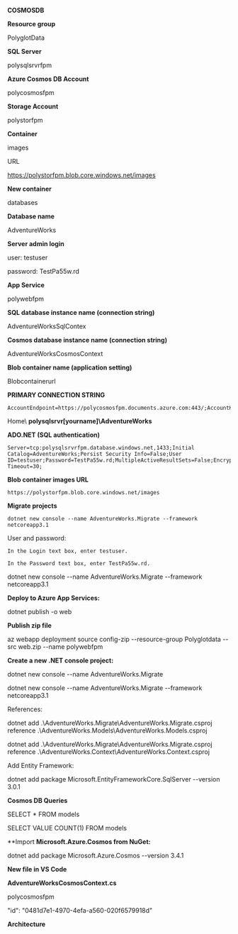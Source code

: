 **COSMOSDB**

**Resource group**

PolyglotData

**SQL Server**

polysqlsrvrfpm

**Azure Cosmos DB Account**

polycosmosfpm

**Storage Account**

polystorfpm

**Container**

images

URL

https://polystorfpm.blob.core.windows.net/images

**New container**

databases

**Database name**

AdventureWorks

**Server admin login**

user: testuser

password: TestPa55w.rd

**App Service**

polywebfpm

**SQL database instance name (connection string)**

AdventureWorksSqlContex

**Cosmos database instance name (connection string)**

AdventureWorksCosmosContext

**Blob container name (application setting)**

Blobcontainerurl



**PRIMARY CONNECTION STRING** 

```
AccountEndpoint=https://polycosmosfpm.documents.azure.com:443/;AccountKey=yRUBeSv9SGV445kfK30bmNtsaLlXYLzBzpj8tKYxsAvqkm7mo1dxU5RkZgDNsjlZLBCScprC4G43QoNNwTGggg==;
```



Home\ **polysqlsrvr\[yourname]\AdventureWorks**

**ADO.NET (SQL authentication)**

```
Server=tcp:polysqlsrvrfpm.database.windows.net,1433;Initial Catalog=AdventureWorks;Persist Security Info=False;User ID=testuser;Password=TestPa55w.rd;MultipleActiveResultSets=False;Encrypt=True;TrustServerCertificate=False;Connection Timeout=30;
```

**Blob container images URL**

```
https://polystorfpm.blob.core.windows.net/images
```
**Migrate projects**

```
dotnet new console --name AdventureWorks.Migrate --framework netcoreapp3.1
```

User and password:

```
In the Login text box, enter testuser.

In the Password text box, enter TestPa55w.rd.
```

dotnet new console --name AdventureWorks.Migrate --framework netcoreapp3.1

**Deploy to Azure App Services:**

dotnet publish -o web 

**Publish zip file**

 az webapp deployment source config-zip --resource-group Polyglotdata --src web.zip --name polywebfpm

**Create a new .NET console project:**

dotnet new console --name AdventureWorks.Migrate

dotnet new console --name AdventureWorks.Migrate --framework netcoreapp3.1

References:

dotnet add .\AdventureWorks.Migrate\AdventureWorks.Migrate.csproj reference .\AdventureWorks.Models\AdventureWorks.Models.csproj

dotnet add .\AdventureWorks.Migrate\AdventureWorks.Migrate.csproj reference .\AdventureWorks.Context\AdventureWorks.Context.csproj

Add Entity Framework:

dotnet add package Microsoft.EntityFrameworkCore.SqlServer --version 3.0.1



**Cosmos DB Queries**

SELECT * FROM models

SELECT VALUE COUNT(1) FROM models

**Import **Microsoft.Azure.Cosmos from NuGet:**

dotnet add package Microsoft.Azure.Cosmos --version 3.4.1



**New file in VS Code**

**AdventureWorksCosmosContext.cs**

polycosmosfpm

"id": "0481d7e1-4970-4efa-a560-020f6579918d"

**Architecture**

